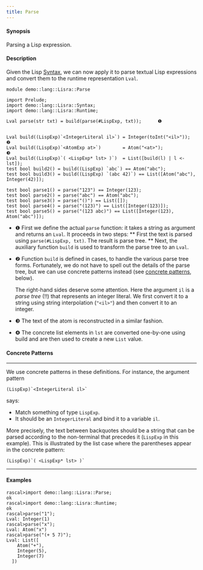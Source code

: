 ```yaml
---
title: Parse
---
```


#### Synopsis

Parsing a Lisp expression.

#### Description

Given the Lisp [Syntax](../../../../Recipes/Languages/Lisra/Syntax/index.md), we can now apply it to parse textual Lisp expressions
and convert them to the runtime representation `Lval`.


```rascal 
module demo::lang::Lisra::Parse

import Prelude;
import demo::lang::Lisra::Syntax;
import demo::lang::Lisra::Runtime;

Lval parse(str txt) = build(parse(#LispExp, txt));      ❶  


Lval build((LispExp)`<IntegerLiteral il>`) = Integer(toInt("<il>"));           ❷  
Lval build((LispExp)`<AtomExp at>`)        = Atom("<at>");                     ❸  
Lval build((LispExp)`( <LispExp* lst> )`)  = List([build(l) | l <- lst]);
test bool build2() = build((LispExp) `abc`) == Atom("abc");
test bool build3() = build((LispExp) `(abc 42)`) == List([Atom("abc"), Integer(42)]);

test bool parse1() = parse("123") == Integer(123);
test bool parse2() = parse("abc") == Atom("abc");
test bool parse3() = parse("()") == List([]);
test bool parse4() = parse("(123)") == List([Integer(123)]);
test bool parse5() = parse("(123 abc)") == List([Integer(123), Atom("abc")]);

```

                
* ❶  First we define the actual `parse` function: it takes a string as argument and returns an `Lval`.
   It proceeds in two steps:
   **  First the text is parsed using `parse(#LispExp, txt)`. The result is parse tree.
   **  Next, the auxiliary function `build` is used to transform the parse tree to an `Lval`.

* ❷  Function `build` is defined in cases, to handle the various parse tree forms.
    Fortunately, we do not have to spell out the details of the parse tree, but we can use concrete
    patterns instead (see [concrete patterns](../../../../Rascal/Patterns/Concrete/index.md), below).
 
   The right-hand sides deserve some attention. Here the argument `il` is a _parse tree_ (!!) that represents an integer literal.
   We first convert it to a string using string interpolation (`"<il>"`) and then convert it to an integer.

* ❸  The text of the atom is reconstructed in a similar fashion.

* ❹  The concrete list elements in `lst` are converted one-by-one using build and are then used to
    create a new `List` value.

#### Concrete Patterns

****
We use concrete patterns in these definitions. For instance, the argument pattern 
```rascal
(LispExp)`<IntegerLiteral il>`
```
says:

*  Match something of type `LispExp`.
*  It should be an `IntegerLiteral` and bind it to a variable `il`.

More precisely, the text between backquotes should be a string that can be parsed according to the non-terminal
that precedes it (`LispExp` in this example). This is illustrated by the list case where the parentheses appear in the concrete pattern:
```rascal
(LispExp)`( <LispExp* lst> )`
```
****

#### Examples


```rascal-shell 
rascal>import demo::lang::Lisra::Parse;
ok
rascal>import demo::lang::Lisra::Runtime;
ok
rascal>parse("1");
Lval: Integer(1)
rascal>parse("x");
Lval: Atom("x")
rascal>parse("(+ 5 7)");
Lval: List([
    Atom("+"),
    Integer(5),
    Integer(7)
  ])
```



